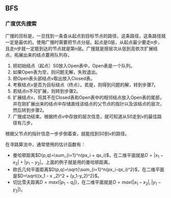 ## BFS

### 广度优先搜索
广搜的目标是，一旦找到一条查从起点到目标节点的路径，这条路径，这条路径就一定是最优的。使用广搜时需要把节点分层。起点是0层，从起点最少要走n步，且走n步就一定能到达的节点就是第n层。广搜就是按层次从低到高依次扩展结点，拓展出来的结点要用队列存。

1. 把初始结点（起点）S0放入Open表中，Open表是一个队列。
2. 如果Open表为空，则问题无解，失败退出。
3. 把Open表头部结点v取出放入Closed表。
4. 考察结点v是否为目标结点（终点）。若是，则得到问题的解，转到步骤7。
5. 若结点n不可扩展，则转到步骤2。
6. 扩展结点v，将其不在Closed表和Open表中的相邻结点放入Open表的尾部，并在刚扩展出来的结点中存储直线该结点的父节点的指针以及该结点的层次，然后转到步骤2。
7. 广搜成功结束。根据终点v中存放的层次信息，就可知道从S0走到v的最佳路径有几步。

根据父节点的指针信息一步步倒着查，就能找到S0到v的路径。

在寻路算法中，通常使用的估计函数有：

* 曼哈顿距离$D(p,q)=\sum_{i=1}^n(px_i + qx_i)$，在二维平面就是$D=|x_1 - x_2| + |y_1 - y_2|$。上面的例子就是用的曼哈顿距离。
* 欧氏几何平面距离$D(p,q)=\sqrt{\sum_{i=1}^n(px_i-qx_i)^2}$，在二维平面是$D=\sqrt{(x_1 - x _2)^2 + (y_1-y_2)^2}$。
* 切比雪夫距离$D=max(|p_1-q_i|)$，在二维平面就是$D=max(|x_1-x_2|,|y_1-y_2|)$。
